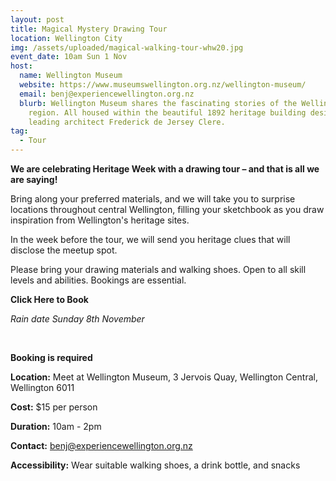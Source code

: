 ```yaml
---
layout: post
title: Magical Mystery Drawing Tour
location: Wellington City
img: /assets/uploaded/magical-walking-tour-whw20.jpg
event_date: 10am Sun 1 Nov
host:
  name: Wellington Museum
  website: https://www.museumswellington.org.nz/wellington-museum/
  email: benj@experiencewellington.org.nz
  blurb: Wellington Museum shares the fascinating stories of the Wellington
    region. All housed within the beautiful 1892 heritage building designed by
    leading architect Frederick de Jersey Clere.
tag:
  - Tour
---
```

**We are celebrating Heritage Week with a drawing tour – and that is all we are saying!**

Bring along your preferred materials, and we will take you to surprise locations throughout central Wellington, filling your sketchbook as you draw inspiration from Wellington's heritage sites.

In the week before the tour, we will send you heritage clues that will disclose the meetup spot.

Please bring your drawing materials and walking shoes. Open to all skill levels and abilities. Bookings are essential.

**Click Here to Book**

*Rain date Sunday 8th November*

<br>

**Booking is required**

**Location:** Meet at Wellington Museum, 3 Jervois Quay, Wellington Central, Wellington 6011

**Cost:** $15 per person

**Duration:** 10am - 2pm

**Contact:** benj@experiencewellington.org.nz

**Accessibility:** Wear suitable walking shoes, a drink bottle, and snacks